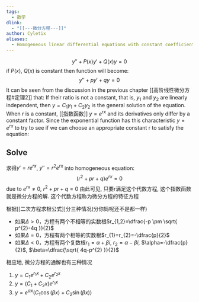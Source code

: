 ```yaml
---
tags:
  - 数学
dlink:
  - "[[---微分方程---]]"
author: Cyletix
aliases:
  - Homogeneous linear differential equations with constant coefficients
---
```

$$y''+P(x)y'+Q(x)y=0$$
if $P(x)$, $Q(x)$ is constant
then function will become:
$$y''+py'+qy=0$$
It can be seen from the discussion in the previous chapter [[高阶线性微分方程#定理2]] that: 
	If their ratio is not a constant, that is, $y_{1}$ and $y_{2}$ are linearly independent, then $y=C_{1}y_{1}+C_{2}y_{2}$ is the general solution of the equation. 
When $r$ is a constant, [[指数函数]] $y=e^{rx}$ and its derivatives only differ by a constant factor. 
Since the exponential function has this characteristic $y=e^{rx}$ to try to see if we can choose an appropriate constant r to satisfy the equation:

## Solve
求得$y'=re^{rx}$, $y''=r^{2}e^{rx}$
into homogeneous equation: $$(r^{2}+pr+q)e^{ rx }=0$$
due to $e^{ rx }\neq 0$, $r^{2}+pr+q=0$
由此可见, 只要r满足这个代数方程, 这个指数函数就是微分方程的解.
这个代数方程称为微分方程的特征方程

根据[[二次方程求根公式]]分三种情况(分你妈呢还不是都一样)
- 如果$\Delta > 0$，方程有两个不相等的实数根$r_{1,2}=\dfrac{-p \pm \sqrt{ p^{2}-4q }}{2}$
- 如果$\Delta = 0$，方程有两个相等的实数根$r_{1}=r_{2}=-\dfrac{p}{2}$
- 如果$\Delta < 0$，方程有两个复数根$r_{1}=\alpha+\beta i$, $r_{2}=\alpha-\beta i$, $\alpha=-\dfrac{p}{2}$, $\beta=\dfrac{\sqrt{ 4q-p^{2} }}{2}$


相应地, 微分方程的通解也有三种情况
1. $y=C_{1}e^{ r_{1}x }+C_{2}e^{ r_{2}x }$
2. $y=(C_{1}+C_{2}x)e^{ r_{1}x }$
3. $y=e^{ \alpha x }(C_{1}\cos(\beta x)+C_{2}\sin(\beta x))$

